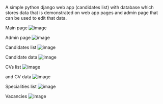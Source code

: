 A simple python django web app (candidates list) with database which stores data that is demonstrated on web app pages and admin page that can be used to edit that data.

Main page
![image](https://github.com/yankee-co/recruiting/assets/72886859/3671581c-e776-4c8a-a1aa-6514f1c2742b)

Admin page 
![image](https://github.com/yankee-co/recruiting/assets/72886859/9032e7c5-2edb-43b5-9d2c-3e6e528d14fa)

Candidates list 
![image](https://github.com/yankee-co/recruiting/assets/72886859/72b08f8f-4dbe-44a2-b0eb-90f228a7f7d2)

Candidate data 
![image](https://github.com/yankee-co/recruiting/assets/72886859/89b180dc-c364-4653-bc7f-6b43d9052157)

CVs list 
![image](https://github.com/yankee-co/recruiting/assets/72886859/d415ccbe-4d46-47cc-b48d-5d405126deb7)

and CV data 
![image](https://github.com/yankee-co/recruiting/assets/72886859/38c77940-360a-4449-a9d2-67fd868d0bcc)

Specialities list 
![image](https://github.com/yankee-co/recruiting/assets/72886859/1171184f-c713-4ffe-b69f-64f3aa08b861)

Vacancies 
![image](https://github.com/yankee-co/recruiting/assets/72886859/40fe7f6a-4b84-4c11-b102-1e69e18b1ca0)
